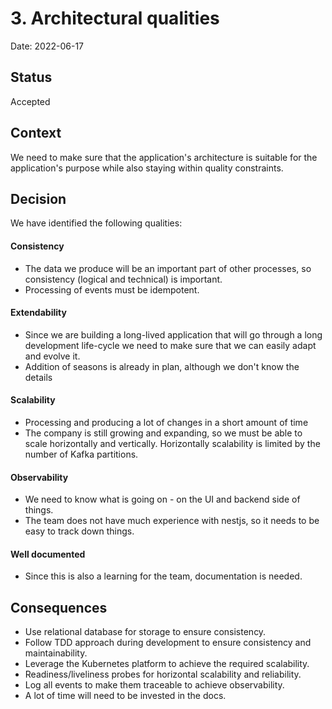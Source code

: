 # 3. Architectural qualities

Date: 2022-06-17

## Status

Accepted

## Context

We need to make sure that the application's architecture is suitable for the application's purpose while also staying within quality constraints.

## Decision

We have identified the following qualities:

#### Consistency

- The data we produce will be an important part of other processes, so consistency (logical and technical) is important.
- Processing of events must be idempotent.

#### Extendability

- Since we are building a long-lived application that will go through a long development life-cycle we need to make sure
  that we can easily adapt and evolve it.
- Addition of seasons is already in plan, although we don't know the details

#### Scalability

- Processing and producing a lot of changes in a short amount of time
- The company is still growing and expanding, so we must be able to scale horizontally and vertically. Horizontally
  scalability is limited by the number of Kafka partitions.

#### Observability

- We need to know what is going on - on the UI and backend side of things.
- The team does not have much experience with nestjs, so it needs to be easy to track down things.

#### Well documented

- Since this is also a learning for the team, documentation is needed.

## Consequences

- Use relational database for storage to ensure consistency.
- Follow TDD approach during development to ensure consistency and maintainability.
- Leverage the Kubernetes platform to achieve the required scalability.
- Readiness/liveliness probes for horizontal scalability and reliability.
- Log all events to make them traceable to achieve observability.
- A lot of time will need to be invested in the docs.
